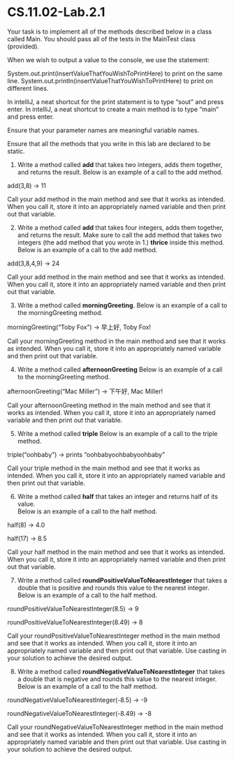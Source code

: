 # CS.11.02-Lab.2.1

Your task is to implement all of the methods described below in a class called Main.
You should pass all of the tests in the MainTest class (provided).

When we wish to output a value to the console, we use the statement:

System.out.print(insertValueThatYouWishToPrintHere) to print on the same line.
System.out.println(insertValueThatYouWishToPrintHere) to print on different lines.

In intelliJ, a neat shortcut for the print statement is to type “sout” and press enter.
In intelliJ, a neat shortcut to create a main method is to type “main” and press enter.	

Ensure that your parameter names are meaningful variable names.

Ensure that all the methods that you write in this lab are declared to be static. 

1. Write a method called <b>add</b> that takes two integers, adds them together, and returns the result. 
Below is an example of a call to the add method.

add(3,8) → 11	

Call your add method in the main method and see that it works as intended. When you call it, store it into an appropriately named variable and then print out that variable. 

2. Write a method called <b>add</b> that takes four integers, adds them together, and returns the result. Make sure to call the add method that takes two integers (the add method that you wrote in 1.) <b>thrice</b> inside this method.
Below is an example of a call to the add method.

add(3,8,4,9) → 24	

Call your add method in the main method and see that it works as intended. When you call it, store it into an appropriately named variable and then print out that variable. 

3. Write a method called <b>morningGreeting</b>. 
Below is an example of a call to the morningGreeting method.

morningGreeting(“Toby Fox”) → 早上好, Toby Fox!		

Call your morningGreeting method in the main method and see that it works as intended.	 When you call it, store it into an appropriately named variable and then print out that variable. 

4. Write a method called <b>afternoonGreeting</b>
Below is an example of a call to the morningGreeting method.

afternoonGreeting(“Mac Miller”) → 下午好, Mac Miller!	

Call your afternoonGreeting method in the main method and see that it works as intended. When you call it, store it into an appropriately named variable and then print out that variable.

5. Write a method called <b>triple</b>
Below is an example of a call to the triple method.

triple(“oohbaby”) → prints “oohbabyoohbabyoohbaby”	

Call your triple method in the main method and see that it works as intended. When you call it, store it into an appropriately named variable and then print out that variable. 

6. Write a method called <b>half</b> that takes an integer and returns half of its value.  
Below is an example of a call to the half method.

half(8) → 4.0

half(17) → 8.5	

Call your half method in the main method and see that it works as intended. When you call it, store it into an appropriately named variable and then print out that variable.  

7. Write a method called <b>roundPositiveValueToNearestInteger</b> that takes a double that is positive and rounds this value to the nearest integer. 
Below is an example of a call to the half method.

roundPositiveValueToNearestInteger(8.5) → 9

roundPositiveValueToNearestInteger(8.49) → 8	

Call your roundPositiveValueToNearestInteger method in the main method and see that it works as intended. When you call it, store it into an appropriately named variable and then print out that variable. Use casting in your solution to achieve the desired output. 

8. Write a method called <b>roundNegativeValueToNearestInteger</b> that takes a double that is negative and rounds this value to the nearest integer.
Below is an example of a call to the half method.

roundNegativeValueToNearestInteger(-8.5) → -9

roundNegativeValueToNearestInteger(-8.49) → -8	

Call your roundNegativeValueToNearestInteger method in the main method and see that it works as intended. When you call it, store it into an appropriately named variable and then print out that variable. Use casting in your solution to achieve the desired output. 
